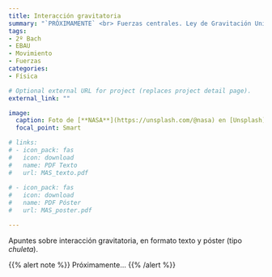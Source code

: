 ```yaml
---
title: Interacción gravitatoria
summary: "`PRÓXIMAMENTE` <br> Fuerzas centrales. Ley de Gravitación Universal. Leyes de Kepler."
tags:
- 2º Bach
- EBAU
- Movimiento
- Fuerzas
categories:
- Física

# Optional external URL for project (replaces project detail page).
external_link: ""

image:
  caption: Foto de [**NASA**](https://unsplash.com/@nasa) en [Unsplash](https://unsplash.com)
  focal_point: Smart

# links:
# - icon_pack: fas
#   icon: download
#   name: PDF Texto
#   url: MAS_texto.pdf
  
# - icon_pack: fas
#   icon: download
#   name: PDF Póster
#   url: MAS_poster.pdf

---
```


Apuntes sobre interacción gravitatoria, en formato texto y póster (tipo _chuleta_).

{{% alert note %}}
Próximamente...
{{% /alert %}}